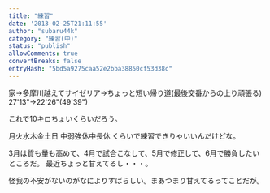 ```yaml
---
title: "練習"
date: '2013-02-25T21:11:55'
author: "subaru44k"
category: "練習(中)"
status: "publish"
allowComments: true
convertBreaks: false
entryHash: "5bd5a9275caa52e2bba38850cf53d38c"
---
```

家→多摩川越えてサイゼリア→ちょっと短い帰り道(最後交番からの上り頑張る)
27'13"→22'26"(49'39")

これで10キロちょいくらいだろう。

月火水木金土日
中弱強休中長休
くらいで練習できりゃいいんだけどな。

3月は質も量も高めて、4月で試合こなして、5月で修正して、6月で勝負したいところだ。
最近ちょっと甘えてるし・・・。

怪我の不安がないのがなによりすばらしい。まあつまり甘えてるってことだが。
